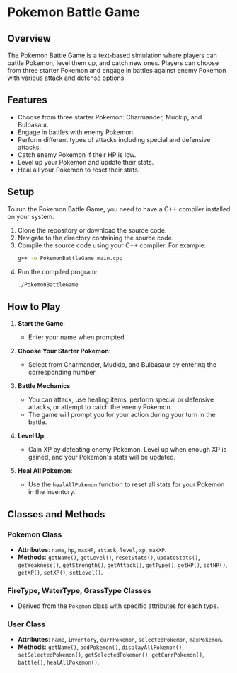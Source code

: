 # Pokemon Battle Game

## Overview
The Pokemon Battle Game is a text-based simulation where players can battle Pokemon, level them up, and catch new ones. Players can choose from three starter Pokemon and engage in battles against enemy Pokemon with various attack and defense options.

## Features
- Choose from three starter Pokemon: Charmander, Mudkip, and Bulbasaur.
- Engage in battles with enemy Pokemon.
- Perform different types of attacks including special and defensive attacks.
- Catch enemy Pokemon if their HP is low.
- Level up your Pokemon and update their stats.
- Heal all your Pokemon to reset their stats.

## Setup
To run the Pokemon Battle Game, you need to have a C++ compiler installed on your system.

1. Clone the repository or download the source code.
2. Navigate to the directory containing the source code.
3. Compile the source code using your C++ compiler. For example:
    ```bash
    g++ -o PokemonBattleGame main.cpp
    ```
4. Run the compiled program:
    ```bash
    ./PokemonBattleGame
    ```

## How to Play
1. **Start the Game**:
    - Enter your name when prompted.

2. **Choose Your Starter Pokemon**:
    - Select from Charmander, Mudkip, and Bulbasaur by entering the corresponding number.

3. **Battle Mechanics**:
    - You can attack, use healing items, perform special or defensive attacks, or attempt to catch the enemy Pokemon.
    - The game will prompt you for your action during your turn in the battle.

4. **Level Up**:
    - Gain XP by defeating enemy Pokemon. Level up when enough XP is gained, and your Pokemon's stats will be updated.

5. **Heal All Pokemon**:
    - Use the `healAllPokemon` function to reset all stats for your Pokemon in the inventory.

## Classes and Methods
### Pokemon Class
- **Attributes**: `name`, `hp`, `maxHP`, `attack`, `level`, `xp`, `maxXP`.
- **Methods**: `getName()`, `getLevel()`, `resetStats()`, `updateStats()`, `getWeakness()`, `getStrength()`, `getAttack()`, `getType()`, `getHP()`, `setHP()`, `getXP()`, `setXP()`, `setLevel()`.

### FireType, WaterType, GrassType Classes
- Derived from the `Pokemon` class with specific attributes for each type.

### User Class
- **Attributes**: `name`, `inventory`, `currPokemon`, `selectedPokemon`, `maxPokemon`.
- **Methods**: `getName()`, `addPokemon()`, `displayAllPokemon()`, `setSelectedPokemon()`, `getSelectedPokemon()`, `getCurrPokemon()`, `battle()`, `healAllPokemon()`.

